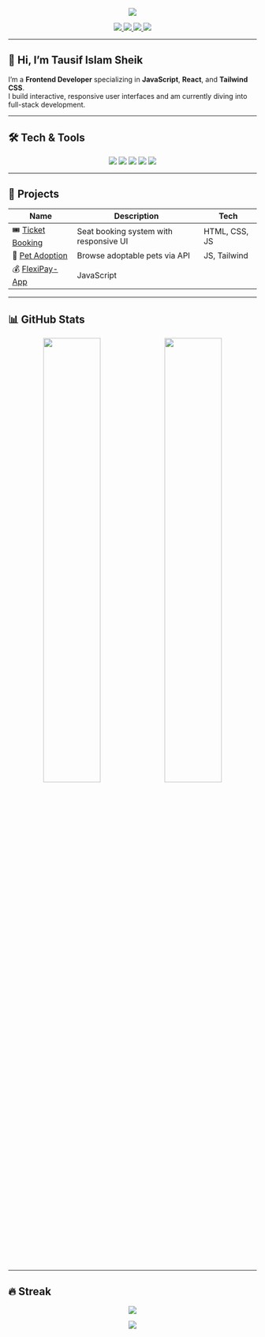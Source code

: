 <!-- Header -->
<p align="center">
  <img src="https://capsule-render.vercel.app/api?text=Hey+There!+👋&animation=fadeIn&type=waving&color=gradient&height=120" />
</p>

<!-- Social Buttons with Hover Animation -->
<p align="center">
  <a href="https://linkedin.com/in/tausifislamsheik" target="_blank">
    <img src="https://img.shields.io/badge/LinkedIn-blue?style=for-the-badge&logo=linkedin&logoColor=white"
      style="transition: transform 0.3s ease-in-out;" onmouseover="this.style.transform='scale(1.1)'" onmouseout="this.style.transform='scale(1)'" />
  </a>
  <a href="mailto:tausifislamsheik1@gmail.com" target="_blank">
    <img src="https://img.shields.io/badge/Gmail-red?style=for-the-badge&logo=gmail&logoColor=white"
      style="transition: transform 0.3s ease-in-out;" onmouseover="this.style.transform='scale(1.1)'" onmouseout="this.style.transform='scale(1)'" />
  </a>
  <a href="https://github.com/tausifislamsheik" target="_blank">
    <img src="https://img.shields.io/badge/GitHub-black?style=for-the-badge&logo=github&logoColor=white"
      style="transition: transform 0.3s ease-in-out;" onmouseover="this.style.transform='scale(1.1)'" onmouseout="this.style.transform='scale(1)'" />
  </a>
  <a href="https://yourportfolio.dev" target="_blank">
    <img src="https://img.shields.io/badge/Portfolio-004080?style=for-the-badge&logo=googlechrome&logoColor=white"
      style="transition: transform 0.3s ease-in-out;" onmouseover="this.style.transform='scale(1.1)'" onmouseout="this.style.transform='scale(1)'" />
  </a>
</p>

---

## 👋 Hi, I’m **Tausif Islam Sheik**

I’m a **Frontend Developer** specializing in **JavaScript**, **React**, and **Tailwind CSS**.  
I build interactive, responsive user interfaces and am currently diving into full-stack development.

---

## 🛠️ Tech & Tools

<p align="center">
  <img src="https://img.shields.io/badge/JavaScript-F7DF1E?style=flat&logo=javascript&logoColor=black" />
  <img src="https://img.shields.io/badge/React-61DAFB?style=flat&logo=react&logoColor=black" />
  <img src="https://img.shields.io/badge/Tailwind_CSS-38B2AC?style=flat&logo=tailwind-css&logoColor=white" />
  <img src="https://img.shields.io/badge/HTML5-E34F26?style=flat&logo=html5&logoColor=white" />
  <img src="https://img.shields.io/badge/CSS3-1572B6?style=flat&logo=css3&logoColor=white" />
</p>

---

## 🚀 Projects

| Name | Description | Tech |
|------|-------------|------|
| 🎟️ [Ticket Booking](https://tausifislamsheik.github.io/Online-Tickets/) | Seat booking system with responsive UI | HTML, CSS, JS |
| 🐾 [Pet Adoption]([https://your-pet-app-link.com](https://tausifislamsheik.github.io/Peddy/)) | Browse adoptable pets via API | JS, Tailwind |
| 💰 [FlexiPay-App]([https://your-tictactoe-link.com](https://tausifislamsheik.github.io/FlexiPay-App/)) | JavaScript |

---

## 📊 GitHub Stats

<p align="center">
  <img src="https://github-readme-stats.vercel.app/api?username=tausifislamsheik&show_icons=true&theme=radical&hide_border=true" width="48%" />
  <img src="https://github-readme-stats.vercel.app/api/top-langs/?username=tausifislamsheik&layout=compact&theme=radical&hide_border=true" width="48%" />
</p>

---

## 🔥 Streak

<p align="center">
  <img src="https://github-readme-streak-stats.herokuapp.com/?user=tausifislamsheik&theme=radical&hide_border=true" />
</p>


<p align="center">
  <img src="https://capsule-render.vercel.app/api?type=waving&color=gradient&height=100&section=footer"/>
</p>
